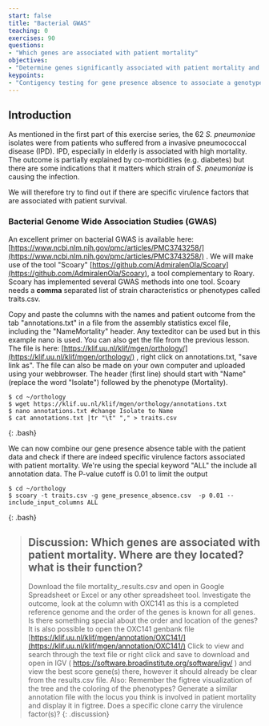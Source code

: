 ```yaml
---
start: false
title: "Bacterial GWAS"
teaching: 0
exercises: 90
questions:
- "Which genes are associated with patient mortality"
objectives:
- "Determine genes significantly associated with patient mortality and speculate why"
keypoints:
- "Contigency testing for gene presence absence to associate a genotype with a phenotype, similar to GWAS in clinical genetics is possible with bacterial genomes"
---
```


## Introduction

As mentioned in the first part of this exercise series, the 62 *S. pneumoniae* isolates were from patients who suffered from a invasive pneumococcal disease (IPD). IPD, especially in elderly is associated with high mortality. The outcome is partially explained by co-morbidities (e.g. diabetes) but there are some indications that it matters which strain of *S. pneumoniae* is causing the infection. 

We will therefore try to find out if there are specific virulence factors that are associated with patient survival. 

### Bacterial Genome Wide Association Studies (GWAS)

An excellent primer on bacterial GWAS is available here: [https://www.ncbi.nlm.nih.gov/pmc/articles/PMC3743258/](https://www.ncbi.nlm.nih.gov/pmc/articles/PMC3743258/) . We will make use of the tool "Scoary" [https://github.com/AdmiralenOla/Scoary](https://github.com/AdmiralenOla/Scoary), a tool complementary to Roary. Scoary has implemented several GWAS methods into one tool. Scoary needs a **comma** separated list of strain characteristics or phenotypes called traits.csv. 

Copy and paste the columns with the names and patient outcome from the tab "annotations.txt" in a file from the assembly statistics excel file, including the "Name<tab>Mortality" header. Any texteditor can be used but in this example nano is used. You can also get the file from the previous lesson. The file is here: [https://klif.uu.nl/klif/mgen/orthology/](https://klif.uu.nl/klif/mgen/orthology/) , right click on annotations.txt, "save link as". The file can also be made on your own computer and uploaded using your webbrowser. The header (first line) should start with "Name" (replace the word "Isolate") followed by the phenotype (Mortality). 

~~~
$ cd ~/orthology
$ wget https://klif.uu.nl/klif/mgen/orthology/annotations.txt
$ nano annotations.txt #change Isolate to Name
$ cat annotations.txt |tr "\t" "," > traits.csv
~~~
{: .bash}

We can now combine our gene presence absence table with the patient data and check if there are indeed specific virulence factors associated with patient mortality. We're using the special keyword "ALL" the include all annotation data. The P-value cutoff is 0.01 to limit the output

~~~
$ cd ~/orthology
$ scoary -t traits.csv -g gene_presence_absence.csv  -p 0.01 --include_input_columns ALL
~~~
{: .bash}


> ## Discussion: Which genes are associated with patient mortality. Where are they located? what is their function?
> Download the file mortality_<date>.results.csv and open in Google Spreadsheet or Excel or any other spreadsheet tool. Investigate the outcome, look at the column with OXC141 as this is a completed reference genome and the order of the genes is known for all genes. Is there something special about the order and location of the genes? It is also possible to open the OXC141 genbank file  [https://klif.uu.nl/klif/mgen/annotation/OXC141/](https://klif.uu.nl/klif/mgen/annotation/OXC141/)  Click to view and search through the text file or right click and save to download and open in IGV ( https://software.broadinstitute.org/software/igv/ ) and view the best score gene(s) there, however it should already be clear from the results.csv file. Also: Remember the figtree visualization of the tree and the coloring of the phenotypes? Generate a similar annotation file with the locus you think is involved in patient mortality and display it in figtree. Does a specific clone carry the virulence factor(s)? 
{: .discussion}

